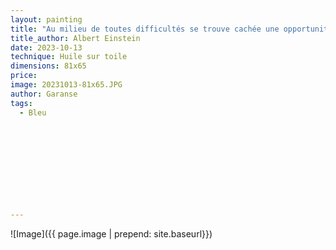 ```yaml
---
layout: painting
title: "Au milieu de toutes difficultés se trouve cachée une opportunité." 
title_author: Albert Einstein                                                           
date: 2023-10-13
technique: Huile sur toile 
dimensions: 81x65
price: 
image: 20231013-81x65.JPG
author: Garanse
tags:
  - Bleu
  
  
  
  
  
  
  
  
  
  
---
```

![Image]({{ page.image | prepend: site.baseurl}})

